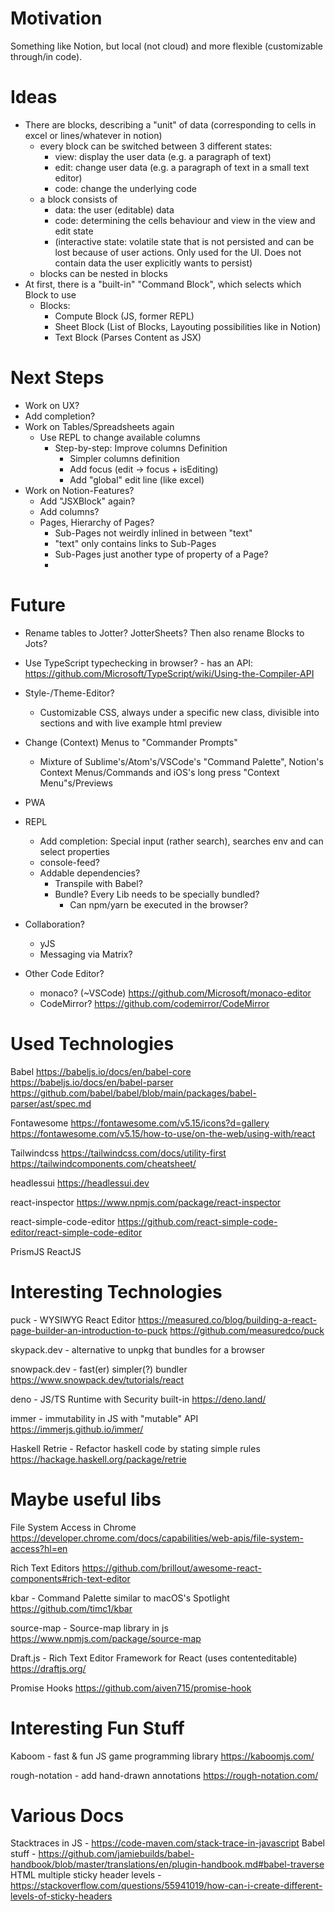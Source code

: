 # Motivation

Something like Notion, but local (not cloud) and more flexible (customizable through/in code).


# Ideas

- There are blocks, describing a "unit" of data (corresponding to cells in excel or lines/whatever in notion)
    - every block can be switched between 3 different states:
        - view: display the user data (e.g. a paragraph of text)
        - edit: change user data (e.g. a paragraph of text in a small text editor)
        - code: change the underlying code
    - a block consists of
        - data: the user (editable) data
        - code: determining the cells behaviour and view in the view and edit state
        - (interactive state: volatile state that is not persisted and can be lost because of user actions. Only used for the UI. Does not contain data the user explicitly wants to persist)
    - blocks can be nested in blocks
- At first, there is a "built-in" "Command Block", which selects which Block to use
    - Blocks:
        - Compute Block (JS, former REPL)
        - Sheet Block (List of Blocks, Layouting possibilities like in Notion)
        - Text Block (Parses Content as JSX)


# Next Steps

* Work on UX?
* Add completion?
* Work on Tables/Spreadsheets again
    * Use REPL to change available columns
        * Step-by-step: Improve columns Definition
            * Simpler columns definition
            * Add focus (edit -> focus + isEditing)
            * Add "global" edit line (like excel)
* Work on Notion-Features?
    * Add "JSXBlock" again?
    * Add columns?
    * Pages, Hierarchy of Pages?
        * Sub-Pages not weirdly inlined in between "text"
        * "text" only contains links to Sub-Pages
        * Sub-Pages just another type of property of a Page?
        * 


# Future

* Rename tables to Jotter? JotterSheets? Then also rename Blocks to Jots?
* Use TypeScript typechecking in browser? - has an API: https://github.com/Microsoft/TypeScript/wiki/Using-the-Compiler-API
* Style-/Theme-Editor?
    * Customizable CSS, always under a specific new class, divisible into sections and with live example html preview
* Change (Context) Menus to "Commander Prompts"
    * Mixture of Sublime's/Atom's/VSCode's "Command Palette", Notion's Context Menus/Commands and iOS's long press "Context Menu"s/Previews
* PWA
* REPL
    * Add completion: Special input (rather search), searches env and can select properties
    * console-feed?
    * Addable dependencies?
        * Transpile with Babel?
        * Bundle? Every Lib needs to be specially bundled?
            * Can npm/yarn be executed in the browser?
* Collaboration?
    * yJS
    * Messaging via Matrix?

* Other Code Editor?
    - monaco? (~VSCode) https://github.com/Microsoft/monaco-editor
    - CodeMirror? https://github.com/codemirror/CodeMirror


# Used Technologies

Babel
https://babeljs.io/docs/en/babel-core
https://babeljs.io/docs/en/babel-parser
https://github.com/babel/babel/blob/main/packages/babel-parser/ast/spec.md

Fontawesome
https://fontawesome.com/v5.15/icons?d=gallery
https://fontawesome.com/v5.15/how-to-use/on-the-web/using-with/react

Tailwindcss
https://tailwindcss.com/docs/utility-first
https://tailwindcomponents.com/cheatsheet/

headlessui
https://headlessui.dev

react-inspector
https://www.npmjs.com/package/react-inspector

react-simple-code-editor
https://github.com/react-simple-code-editor/react-simple-code-editor

PrismJS
ReactJS


# Interesting Technologies

puck - WYSIWYG React Editor
https://measured.co/blog/building-a-react-page-builder-an-introduction-to-puck
https://github.com/measuredco/puck

skypack.dev - alternative to unpkg that bundles for a browser

snowpack.dev - fast(er) simpler(?) bundler
https://www.snowpack.dev/tutorials/react

deno - JS/TS Runtime with Security built-in
https://deno.land/

immer - immutability in JS with "mutable" API
https://immerjs.github.io/immer/

Haskell Retrie - Refactor haskell code by stating simple rules
https://hackage.haskell.org/package/retrie


# Maybe useful libs

File System Access in Chrome
https://developer.chrome.com/docs/capabilities/web-apis/file-system-access?hl=en

Rich Text Editors
https://github.com/brillout/awesome-react-components#rich-text-editor

kbar - Command Palette similar to macOS's Spotlight
https://github.com/timc1/kbar

source-map - Source-map library in js
https://www.npmjs.com/package/source-map

Draft.js - Rich Text Editor Framework for React (uses contenteditable)
https://draftjs.org/

Promise Hooks
https://github.com/aiven715/promise-hook


# Interesting Fun Stuff

Kaboom - fast & fun JS game programming library
https://kaboomjs.com/

rough-notation - add hand-drawn annotations
https://rough-notation.com/



# Various Docs

Stacktraces in JS - https://code-maven.com/stack-trace-in-javascript
Babel stuff - https://github.com/jamiebuilds/babel-handbook/blob/master/translations/en/plugin-handbook.md#babel-traverse
HTML multiple sticky header levels - https://stackoverflow.com/questions/55941019/how-can-i-create-different-levels-of-sticky-headers